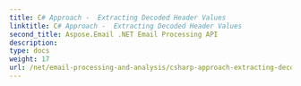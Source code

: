 ```yaml
---
title: C# Approach -  Extracting Decoded Header Values
linktitle: C# Approach -  Extracting Decoded Header Values
second_title: Aspose.Email .NET Email Processing API
description: 
type: docs
weight: 17
url: /net/email-processing-and-analysis/csharp-approach-extracting-decoded-header-values/
---
```


